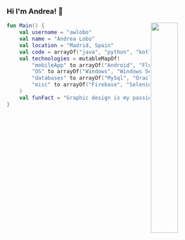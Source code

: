 ### Hi I'm Andrea! 👋

<img align="right" width="35%" src="https://media.giphy.com/media/ZG719ozZxGuThHBckn/source.gif"/>

```kotlin
fun Main() {
    val username = "awlobo"
    val name = "Andrea Lobo"
    val location = "Madrid, Spain"
    val code = arrayOf("java", "python", "kotlin"),
    val technologies = mutableMapOf(
        "mobileApp" to arrayOf("Android", "Flutter"),
        "OS" to arrayOf("Windows", "Windows Server", "Arch Linux"),
        "databases" to arrayOf("MySql", "Oracle Database", "sqlite"),
        "misc" to arrayOf("Firebase", "Selenium", "Rx-java", "git")
    )
    val funFact = "Graphic design is my passion ;)"
}
```

<!--
**awlobo/awlobo** is a ✨ _special_ ✨ repository because its `README.md` (this file) appears on your GitHub profile.

Here are some ideas to get you started:

- 🔭 I’m currently working on ...
- 🌱 I’m currently learning ...
- 👯 I’m looking to collaborate on ...
- 🤔 I’m looking for help with ...
- 💬 Ask me about ...
- 📫 How to reach me: ...
- 😄 Pronouns: ...
- ⚡ Fun fact: ...
-->
